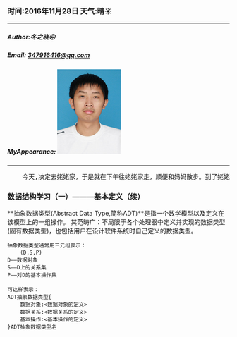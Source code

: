 ### 时间:2016年11月28日 天气:晴:sunny:
-----
#####   Author:冬之晓:confounded:
#####   Email: 347916416@qq.com
#####   MyAppearance: ![MyAppearance](../MyPicture.JPG "我的头像")
----------

<pre>
    今天,决定去姥姥家，于是就在下午往姥姥家走，顺便和妈妈散步。到了姥姥家。晚上和辰晨一起出门吃了个饭，然后就决定后天就走，出发去焦作。
</pre>


### 数据结构学习（一）———基本定义（续）

**抽象数据类型(Abstract Data Type,简称ADT)**是指一个数学模型以及定义在该模型上的一组操作。
其范畴广：不局限于各个处理器中定义并实现的数据类型(固有数据类型)，也包括用户在设计软件系统时自己定义的数据类型。

```
抽象数据类型通常用三元组表示：
    (D,S,P)
D——数据对象
S——D上的关系集
P——对D的基本操作集

可这样表示：
ADT抽象数据类型{
    数据对象:<数据对象的定义>
    数据关系:<数据关系的定义>
    基本操作:<基本操作的定义>
}ADT抽象数据类型名
```

